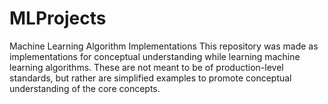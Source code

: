 # MLProjects
Machine Learning Algorithm Implementations
This repository was made as implementations for conceptual understanding while learning machine learning algorithms. 
These are not meant to be of production-level standards, but rather are simplified examples to promote conceptual understanding of the core concepts.
